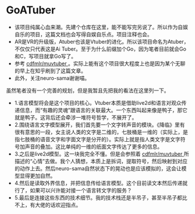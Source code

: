 # GoATuber

- 该项目纯属心血来潮。先建个仓库在这里，能不能写完另说了。所以作为自娱自乐的项目，这篇文档也会写得自娱自乐点。项目注释也会。
- AR是VR的升级版，Atuber也该是Vtuber的进化。所以该项目命名为Atuber，不仅仅只代表这是Ai Tuber。至于为什么前缀加个Go，因为笔者目前就会Go和C，写项目就拿Go写了。
- 参考 [cdfmlr/muvtuber ](https://github.com/cdfmlr/muvtuber) 。实际上能有这个项目很大程度上也是因为某个无聊的早上在知乎刷到了这篇文章。
- 此外，关注neuro-sama谢谢喵。

虽然笔者没有一个完善的规划，但是我暂且先把我的看法在这里列一下。

- 1.语言模型将会是这个项目的核心。Vtuber本质是借助live2d和语言对观众传递信息，而“有趣的灵魂”跟语言的关联最大。一个东西叫起来像是鸭子，那它就是鸭子。这背后还会牵涉一堆符号哲学，不展开了。
- 2.围绕语言文字模型展开，我们首先要一个文字转声音的模块。《降临》里有很有意思的一段，女主说人类的文字是二维的，七肢桶是一维的（实际上，是指七肢桶的语音文字和字面文字是分开的）。实际上就是指人类文字是文字符号加声音的叠加。这比单纯的一维的纸面文字传达了更多的信息。
- 3.之后是live2d模型。这一块我完全不懂。但是会参照着 [cdfmlr/muvtuber ](https://github.com/cdfmlr/muvtuber) 所描述的“心情”去做。我个人猜想，本质上是拆词，提取符号，然后映射到对应的动作上去。然后neuro-sama自然状态下的晃动也是应该模拟的，这会让模型显得更加自然。
- 4.然后是读取外界信息，并把信息传给语言模型。这个目前读文本然后传递就行了，如果可以兴许能对接一个语言转文字的服务？
- 5.最后是连接这些东西的技术细节。我的技术栈还是半吊子，甚至半吊子都比不上，有大佬的话欢迎指点。